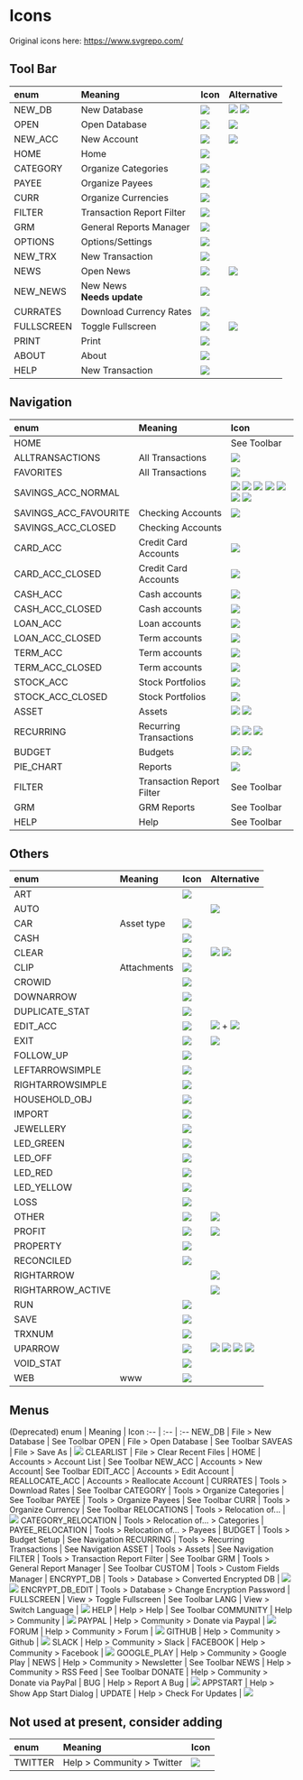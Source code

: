 # Icons

Original icons here: https://www.svgrepo.com/

## Tool Bar

enum | Meaning  | Icon | Alternative 
:-- | :--  | :-- | :--
NEW_DB | New Database | ![](SVGs/db2.svg) | ![](SVGs/new_db.svg)  ![](SVGs/db.svg) 
OPEN    | Open Database | ![](SVGs/open2.svg) | ![](SVGs/open.svg) 
NEW_ACC    | New Account | ![](SVGs/new_db.svg) | ![](SVGs/new_acc.svg) 
HOME    | Home | ![](SVGs/home.svg) |
CATEGORY    | Organize Categories | ![](SVGs/category.svg) |
PAYEE    | Organize Payees | ![](SVGs/payee.svg) |
CURR    | Organize Currencies | ![](SVGs/currency.svg) |
FILTER    | Transaction Report Filter | ![](SVGs/filter.svg) |
GRM    | General Reports Manager | ![](SVGs/grm.svg) | 
OPTIONS    | Options/Settings| ![](SVGs/options.svg) |
NEW_TRX    | New Transaction | ![](SVGs/new_trx.svg) |
NEWS    | Open News| ![](SVGs/news2.svg) | ![](SVGs/news.svg)
NEW_NEWS    | New News<br> **Needs update**  | ![](SVGs/nnews.svg) | 
CURRATES    | Download Currency Rates | ![](SVGs/refresh.svg) | 
FULLSCREEN    | Toggle Fullscreen | ![](SVGs/fullscreen.svg) | ![](SVGs/fullscreen2.svg)
PRINT    | Print | ![](SVGs/print.svg) |
ABOUT    | About | ![](SVGs/about.svg) |
HELP    | New Transaction | ![](SVGs/help.svg) |

## Navigation

enum | Meaning | Icon
:-- | :--  | :--
HOME  |  | See Toolbar
ALLTRANSACTIONS | All Transactions | ![](SVGs/all.svg)
FAVORITES | All Transactions | ![](SVGs/favorites.svg)
SAVINGS_ACC_NORMAL | | ![](SVGs/bank55.svg) ![](SVGs/bank33.svg) ![](SVGs/safe.svg) ![](SVGs/bank.svg) ![](SVGs/bank2.svg) ![](SVGs/bank3.svg) ![](SVGs/bank4.svg)
SAVINGS_ACC_FAVOURITE | Checking Accounts | ![](SVGs/bank77.svg)
SAVINGS_ACC_CLOSED | Checking Accounts | 
CARD_ACC | Credit Card Accounts | ![](SVGs/creditcard.svg)
CARD_ACC_CLOSED| Credit Card Accounts | ![](SVGs/creditcard_gray.svg)
CASH_ACC | Cash accounts | ![](SVGs/wallet.svg)
CASH_ACC_CLOSED | Cash accounts | ![](SVGs/wallet_gray.svg)
LOAN_ACC | Loan accounts | ![](SVGs/loan.svg)
LOAN_ACC_CLOSED | Term accounts | ![](SVGs/loan_gray.svg)
TERM_ACC | Term accounts | ![](SVGs/term.svg)
TERM_ACC_CLOSED | Term accounts | ![](SVGs/term_gray.svg)
STOCK_ACC | Stock Portfolios | ![](SVGs/portfolio.svg)
STOCK_ACC_CLOSED | Stock Portfolios | ![](SVGs/portfolio_closed.svg)
ASSET | Assets | ![](SVGs/box.svg) ![](SVGs/assets.svg) 
RECURRING | Recurring Transactions | ![](SVGs/recurring2.svg)  ![](SVGs/recurring.svg) ![](SVGs/clock.svg)
BUDGET | Budgets | ![](SVGs/budget.svg) ![](SVGs/loan.svg)
PIE_CHART | Reports | ![](SVGs/pie_chart.svg)
FILTER | Transaction Report Filter | See Toolbar
GRM | GRM Reports | See Toolbar
HELP | Help | See Toolbar

## Others

enum | Meaning | Icon | Alternative 
:-- | :--  | :-- | :--
ART |  | ![](SVGs/art.svg) |
AUTO |  |  | ![](SVGs/wand.svg)
CAR | Asset type | ![](SVGs/car.svg) |
CASH |  | ![](SVGs/cash.svg) |
CLEAR |  | ![](SVGs/brush.svg) | ![](SVGs/clean2.svg) ![](SVGs/clean.svg)
CLIP | Attachments | ![](SVGs/clip.svg) |
CROWID |  | ![](SVGs/crowdin.svg) |
DOWNARROW | | ![](SVGs/arrow-down.svg) | 
DUPLICATE_STAT | | ![](SVGs/duplicate.svg) |
EDIT_ACC | | ![](SVGs/edit_acc.svg) |  ![](SVGs/grm.svg) + ![](SVGs/open.svg)
EXIT | | ![](SVGs/power.svg) | ![](SVGs/logout.svg)
FOLLOW_UP | | ![](SVGs/followup.svg) |
LEFTARROWSIMPLE | | ![](SVGs/leftarrow.svg) |
RIGHTARROWSIMPLE | | ![](SVGs/rightarrow.svg) |
HOUSEHOLD_OBJ | | ![](SVGs/household.svg) |
IMPORT | | ![](SVGs/download.svg) |
JEWELLERY | | ![](SVGs/diamond.svg) |
LED_GREEN | | ![](SVGs/led-green.svg) |
LED_OFF | | ![](SVGs/led-gray.svg) |
LED_RED | | ![](SVGs/led-red.svg) |
LED_YELLOW | | ![](SVGs/led-amber.svg) |
LOSS | | ![](SVGs/loss.svg) |
OTHER | | ![](SVGs/grid.svg) |![](SVGs/other2.svg)
PROFIT | | ![](SVGs/profit.svg) | ![](SVGs/stocks.svg)
PROPERTY | | ![](SVGs/property.svg) |
RECONCILED | | ![](SVGs/check.svg) | 
RIGHTARROW | | |  ![](SVGs/filter_active.svg)
RIGHTARROW_ACTIVE | |  | ![](SVGs/filter.svg)
RUN |  | ![](SVGs/play.svg) |
SAVE | | ![](SVGs/save.svg) |
TRXNUM | | ![](SVGs/next.svg) |
UPARROW | | ![](SVGs/arrow-up.svg) |  ![](SVGs/up-arrow.svg) ![](SVGs/up-arrow2.svg) ![](SVGs/up-arrow3.svg) ![](SVGs/up-arrow4.svg) 
VOID_STAT | | ![](SVGs/void.svg) |
WEB | www | ![](SVGs/currates.svg)  |

## Menus
(Deprecated)
enum | Meaning | Icon
:-- | :--  | :--
NEW_DB | File > New Database | See Toolbar
OPEN    | File > Open Database | See Toolbar
SAVEAS | File > Save As  | ![](SVGs/save.svg)
CLEARLIST | File > Clear Recent Files |
HOME | Accounts > Account List | See Toolbar
NEW_ACC | Accounts > New Account| See Toolbar
EDIT_ACC | Accounts > Edit Account | 
REALLOCATE_ACC | Accounts > Reallocate Account | 
CURRATES | Tools > Download Rates | See Toolbar
CATEGORY | Tools > Organize Categories | See Toolbar
PAYEE | Tools > Organize Payees | See Toolbar
CURR | Tools > Organize Currency | See Toolbar
RELOCATIONS | Tools > Relocation of... | ![](SVGs/relocation.svg)
CATEGORY_RELOCATION | Tools > Relocation of... > Categories | 
PAYEE_RELOCATION | Tools > Relocation of... > Payees | 
BUDGET | Tools > Budget Setup | See Navigation
RECURRING | Tools > Recurring Transactions | See Navigation
ASSET | Tools > Assets | See Navigation
FILTER | Tools > Transaction Report Filter | See Toolbar
GRM | Tools > General Report Manager  | See Toolbar
CUSTOM | Tools > Custom Fields Manager | 
ENCRYPT_DB | Tools > Database > Converted Encrypted DB | ![](SVGs/lock.svg) ![](SVGs/lock-on.svg)
ENCRYPT_DB_EDIT | Tools > Database > Change Encryption Password | 
FULLSCREEN | View > Toggle Fullscreen | See Toolbar
LANG | View > Switch Language | ![](SVGs/language.svg)
HELP | Help > Help | See Toolbar
COMMUNITY | Help > Community | ![](SVGs/users.svg)
PAYPAL | Help > Community > Donate via Paypal | ![](SVGs/paypal.svg)
FORUM | Help > Community > Forum  | ![](SVGs/forum.svg)
GITHUB | Help > Community > Github  | ![](SVGs/github.svg)
SLACK | Help > Community > Slack  | 
FACEBOOK | Help > Community > Facebook | ![](SVGs/facebook.svg)
GOOGLE_PLAY | Help > Community > Google Play | 
NEWS | Help > Community > Newsletter | See Toolbar
NEWS | Help > Community > RSS Feed |  See Toolbar
DONATE | Help > Community > Donate via PayPal |
BUG | Help > Report A Bug | ![](SVGs/bug.svg)
APPSTART | Help > Show App Start Dialog | 
UPDATE | Help > Check For Updates | ![](SVGs/refresh.svg)


## Not used at present, consider adding

enum | Meaning | Icon
:-- | :--  | :--
TWITTER | Help > Community > Twitter | ![](SVGs/twitter.svg)


